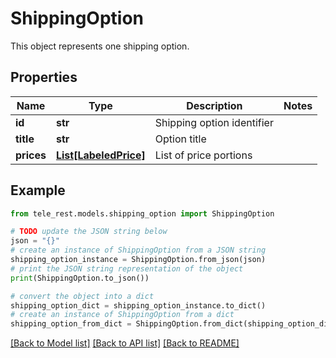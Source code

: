 # ShippingOption

This object represents one shipping option.

## Properties

Name | Type | Description | Notes
------------ | ------------- | ------------- | -------------
**id** | **str** | Shipping option identifier | 
**title** | **str** | Option title | 
**prices** | [**List[LabeledPrice]**](LabeledPrice.md) | List of price portions | 

## Example

```python
from tele_rest.models.shipping_option import ShippingOption

# TODO update the JSON string below
json = "{}"
# create an instance of ShippingOption from a JSON string
shipping_option_instance = ShippingOption.from_json(json)
# print the JSON string representation of the object
print(ShippingOption.to_json())

# convert the object into a dict
shipping_option_dict = shipping_option_instance.to_dict()
# create an instance of ShippingOption from a dict
shipping_option_from_dict = ShippingOption.from_dict(shipping_option_dict)
```
[[Back to Model list]](../README.md#documentation-for-models) [[Back to API list]](../README.md#documentation-for-api-endpoints) [[Back to README]](../README.md)


